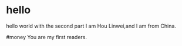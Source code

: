 # hello
hello world with the second part
I am Hou Linwei,and I am from China.




#money
You are my first readers.
